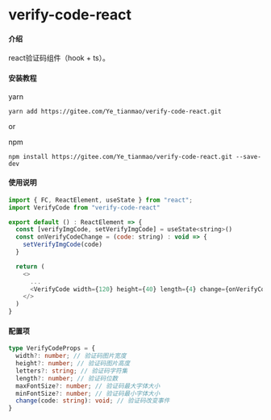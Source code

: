 # verify-code-react

#### 介绍

react验证码组件（hook + ts）。


#### 安装教程
yarn
```
yarn add https://gitee.com/Ye_tianmao/verify-code-react.git
```
or  

npm
```
npm install https://gitee.com/Ye_tianmao/verify-code-react.git --save-dev
```

#### 使用说明
```javascript
import { FC, ReactElement, useState } from "react";
import VerifyCode from "verify-code-react"  

export default () : ReactElement => {
  const [verifyImgCode, setVerifyImgCode] = useState<string>()
  const onVerifyCodeChange = (code: string) : void => {
    setVerifyImgCode(code)
  }

  return (
    <>
      ...  
      <VerifyCode width={120} height={40} length={4} change={onVerifyCodeChange}/>
    </>
  )
}
```

#### 配置项

```typescript
type VerifyCodeProps = {
  width?: number; // 验证码图片宽度
  height?: number; // 验证码图片高度
  letters?: string; // 验证码字符集
  length?: number; // 验证码位数
  maxFontSize?: number; // 验证码最大字体大小
  minFontSize?: number; // 验证码最小字体大小
  change(code: string): void; // 验证码改变事件
}
```

